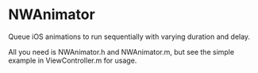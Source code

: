 # NWAnimator
Queue iOS animations to run sequentially with varying duration and delay.

All you need is NWAnimator.h and NWAnimator.m, but see the simple example in ViewController.m for usage.
